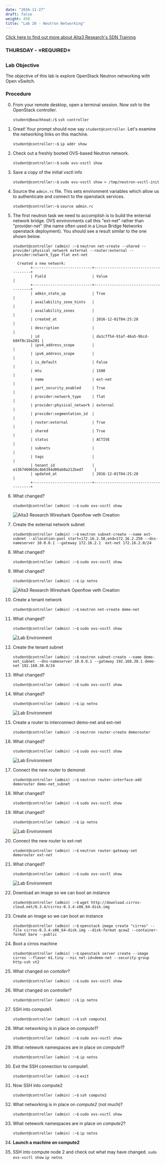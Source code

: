 ```yaml
---
date: "2016-11-27"
draft: false
weight: 450
title: "Lab 20 - Neutron Networking"
---
```

[Click here to find out more about Alta3 Research's SDN Training](https://alta3.com/courses/sdn)

### THURSDAY - &#x2B50;REQUIRED&#x2B50;

### Lab Objective
The objective of this lab is explore OpenStack Neutron networking with Open vSwitch.

### Procedure

0. From your remote desktop, open a terminal session. Now *ssh* to the OpenStack controller.

    `student@beachhead:/$` `ssh controller`

0. Great! Your prompt should now say `student@controller`.  Let's examine the networking links on this machine.

    `student@controller:~$` `ip addr show`

0. Check out a freshly booted OVS-based Neutron network.

    `student@controller:~$` `sudo ovs-vsctl show`

0. Save a copy of the initial vsctl info

    `student@controller:~$` `sudo ovs-vsctl show > /tmp/neutron-vsctl-init`

0. Source the `admin.rc` file.  This sets environment variables which allow us to authenticate and connect to the openstack services.

    `student@controller:~$` `source admin.rc`

0. The first neutron task we need to accomplish is to build the enternal network bridge. 
   OVS environments call this "ext-net" rather than "provider-net" (the name often used in a Linux Bridge Networks openstack deployment). 
   You should see a result similar to the one shown below.

    `student@controller (admin) :~$` `neutron net-create --shared --provider:physical_network external --router:external --provider:network_type flat ext-net`
 

    ```
      Created a new network:
			+---------------------------+--------------------------------------+
			| Field                     | Value                                |
			+---------------------------+--------------------------------------+
			| admin_state_up            | True                                 |
			| availability_zone_hints   |                                      |
			| availability_zones        |                                      |
			| created_at                | 2016-12-01T04:25:28                  |
			| description               |                                      |
			| id                        | da1cff54-91af-46a5-9bcd-b84f8c1ba281 |
			| ipv4_address_scope        |                                      |
			| ipv6_address_scope        |                                      |
			| is_default                | False                                |
			| mtu                       | 1500                                 |
			| name                      | ext-net                              |
			| port_security_enabled     | True                                 |
			| provider:network_type     | flat                                 |
			| provider:physical_network | external                             |
			| provider:segmentation_id  |                                      |
			| router:external           | True                                 |
			| shared                    | True                                 |
			| status                    | ACTIVE                               |
			| subnets                   |                                      |
			| tags                      |                                      |
			| tenant_id                 | e1367460016c4b6394d00ab0a212bed7     |
			| updated_at                | 2016-12-01T04:25:28                  |
			+---------------------------+--------------------------------------+
    ``` 
0. What changed?  

    `student@controller (admin) :~$` `sudo ovs-vsctl show`
    
    ![Alta3 Research Wireshark Openflow veth Creation](https://alta3.com/labs/images/alta3_sdn_neutron1of7.png)

0. Create the external network subnet   

    `student@controller (admin) :~$` `neutron subnet-create --name ext-subnet --allocation-pool start=172.16.2.50,end=172.16.2.250 --dns-nameserver 10.0.0.1 --gateway 172.16.2.1  ext-net 172.16.2.0/24`

0. What changed?   

    `student@controller (admin) :~$` `sudo ovs-vsctl show`

0. What changed?

    `student@controller (admin) :~$` `ip netns`

    ![Alta3 Research Wireshark Openflow veth Creation](https://alta3.com/labs/images/alta3_sdn_neutron2of7.png)

0. Create a tenant network   

    `student@controller (admin) :~$` `neutron net-create demo-net`
   
0. What changed?   

    `student@controller (admin) :~$` `sudo ovs-vsctl show`

    ![Lab Environment](https://alta3.com/labs/images/alta3_sdn_neutron3of7.png)
   
0. Create the tenant subnet 

    `student@controller (admin) :~$` `neutron subnet-create --name demo-net_subnet --dns-nameserver 10.0.0.1 --gateway 192.168.30.1 demo-net 192.168.30.0/24`

0. What changed?

    `student@controller (admin) :~$` `sudo ovs-vsctl show`

0. What changed?

    `student@controller (admin) :~$` `ip netns`
   
    ![Lab Environment](https://alta3.com/labs/images/alta3_sdn_neutron4of7.png)

0. Create a router to interconnect demo-net and ext-net   

    `student@controller (admin) :~$` `neutron router-create demorouter`
   
0. What changed?   

    `student@controller (admin) :~$` `sudo ovs-vsctl show`
    
    ![Lab Environment](https://alta3.com/labs/images/alta3_sdn_neutron5of7.png)  

0. Connect the new router to demonet    

    `student@controller (admin) :~$` `neutron router-interface-add demorouter demo-net_subnet`
    
0. What changed?

    `student@controller (admin) :~$` `sudo ovs-vsctl show`

0. What changed?

    `student@controller (admin) :~$` `ip netns`
   
    ![Lab Environment](https://alta3.com/labs/images/alta3_sdn_neutron6of7.png) 
    
0. Connect the new router to ext-net

    `student@controller (admin) :~$` `neutron router-gateway-set demorouter ext-net`
    
0. What changed?

    `student@controller (admin) :~$` `sudo ovs-vsctl show`   

    ![Lab Environment](https://alta3.com/labs/images/alta3_sdn_neutron7of7.png)

0. Download an image so we can boot an instance
    
    `student@controller (admin) :~$` `wget http://download.cirros-cloud.net/0.3.4/cirros-0.3.4-x86_64-disk.img`

0. Create an image so we can boot an instance

    `student@controller (admin) :~$` `openstack image create "cirros" --file cirros-0.3.4-x86_64-disk.img --disk-format qcow2 --container-format bare --public`
     
0. Boot a cirros machine

    `student@controller (admin) :~$` `openstack server create --image cirros --flavor m1.tiny --nic net-id=demo-net --security-group http-ssh vt2`
        
0. What changed on *contoller*?

    `student@controller (admin) :~$` `sudo ovs-vsctl show`

0. What changed on *controller*?

    `student@controller (admin) :~$` `ip netns`
    
0. SSH into compute1.

    `student@controller (admin) :~$` `ssh compute1`

0. What networking is in place on *compute1*?

    `student@controller (admin) :~$` `sudo ovs-vsctl show`

0. What netework namespaces are in place on *compute1*?

    `student@controller (admin) :~$` `ip netns`

0. Exit the SSH connection to compute1.

    `student@controller (admin) :~$` `exit`

0. Now SSH into compute2

    `student@controller (admin) :~$` `ssh compute2`

0. What networking is in place on *compute2* (not much)?

    `student@controller (admin) :~$` `sudo ovs-vsctl show`

0. What netework namespaces are in place on *compute2*?

    `student@controller (admin) :~$` `ip netns`

0. **Launch a machine on compute2**

0. SSH into compute node 2 and check out what may have changed.
    `sudo ovs-vsctl show`
    `ip netns`
